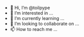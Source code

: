 - 👋 Hi, I’m @toilpype
- 👀 I’m interested in ...
- 🌱 I’m currently learning ...
- 💞️ I’m looking to collaborate on ...
- 📫 How to reach me ...

<!---
toilpype/toilpype is a ✨ special ✨ repository because its `README.md` (this file) appears on your GitHub profile.
You can click the Preview link to take a look at your changes.
--->
